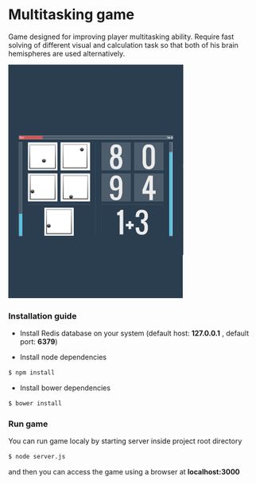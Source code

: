 # Multitasking game

Game designed for improving player multitasking ability. Require fast solving of different visual and calculation task so that both of his brain hemispheres are used alternatively.

![Alt text](https://raw.githubusercontent.com/nenadbugaric/nenadbugaric.github.io/master/assets/images/projects/multitasking.png "Multitasking Game")

### Installation guide

- Install Redis database on your system (default host: **127.0.0.1** , default port: **6379**)

- Install node dependencies
```sh
$ npm install
````

- Install bower dependencies
```sh
$ bower install
````

### Run game

  You can run game localy by starting server inside project root directory
  ```sh
  $ node server.js
  ```
  and then you can access the game using a browser at **localhost:3000**